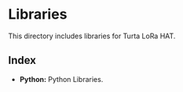 # Libraries
This directory includes libraries for Turta LoRa HAT.

## Index
* __Python:__ Python Libraries.
